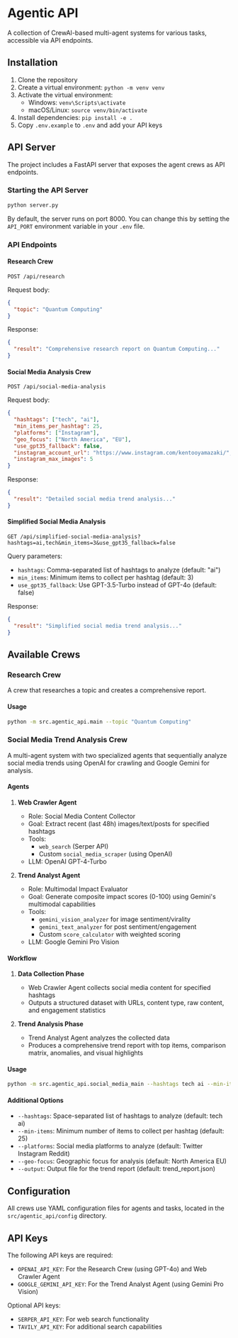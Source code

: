 # Agentic API

A collection of CrewAI-based multi-agent systems for various tasks, accessible via API endpoints.

## Installation

1. Clone the repository
2. Create a virtual environment: `python -m venv venv`
3. Activate the virtual environment:
   - Windows: `venv\Scripts\activate`
   - macOS/Linux: `source venv/bin/activate`
4. Install dependencies: `pip install -e .`
5. Copy `.env.example` to `.env` and add your API keys

## API Server

The project includes a FastAPI server that exposes the agent crews as API endpoints.

### Starting the API Server

```bash
python server.py
```

By default, the server runs on port 8000. You can change this by setting the `API_PORT` environment variable in your `.env` file.

### API Endpoints

#### Research Crew

```
POST /api/research
```

Request body:
```json
{
  "topic": "Quantum Computing"
}
```

Response:
```json
{
  "result": "Comprehensive research report on Quantum Computing..."
}
```

#### Social Media Analysis Crew

```
POST /api/social-media-analysis
```

Request body:
```json
{
  "hashtags": ["tech", "ai"],
  "min_items_per_hashtag": 25,
  "platforms": ["Instagram"],
  "geo_focus": ["North America", "EU"],
  "use_gpt35_fallback": false,
  "instagram_account_url": "https://www.instagram.com/kentooyamazaki/",
  "instagram_max_images": 5
}
```

Response:
```json
{
  "result": "Detailed social media trend analysis..."
}
```

#### Simplified Social Media Analysis

```
GET /api/simplified-social-media-analysis?hashtags=ai,tech&min_items=3&use_gpt35_fallback=false
```

Query parameters:
- `hashtags`: Comma-separated list of hashtags to analyze (default: "ai")
- `min_items`: Minimum items to collect per hashtag (default: 3)
- `use_gpt35_fallback`: Use GPT-3.5-Turbo instead of GPT-4o (default: false)

Response:
```json
{
  "result": "Simplified social media trend analysis..."
}
```

## Available Crews

### Research Crew

A crew that researches a topic and creates a comprehensive report.

#### Usage

```bash
python -m src.agentic_api.main --topic "Quantum Computing"
```

### Social Media Trend Analysis Crew

A multi-agent system with two specialized agents that sequentially analyze social media trends using OpenAI for crawling and Google Gemini for analysis.

#### Agents

1. **Web Crawler Agent**
   - Role: Social Media Content Collector
   - Goal: Extract recent (last 48h) images/text/posts for specified hashtags
   - Tools:
     - `web_search` (Serper API)
     - Custom `social_media_scraper` (using OpenAI)
   - LLM: OpenAI GPT-4-Turbo

2. **Trend Analyst Agent**
   - Role: Multimodal Impact Evaluator
   - Goal: Generate composite impact scores (0-100) using Gemini's multimodal capabilities
   - Tools:
     - `gemini_vision_analyzer` for image sentiment/virality
     - `gemini_text_analyzer` for post sentiment/engagement
     - Custom `score_calculator` with weighted scoring
   - LLM: Google Gemini Pro Vision

#### Workflow

1. **Data Collection Phase**
   - Web Crawler Agent collects social media content for specified hashtags
   - Outputs a structured dataset with URLs, content type, raw content, and engagement statistics

2. **Trend Analysis Phase**
   - Trend Analyst Agent analyzes the collected data
   - Produces a comprehensive trend report with top items, comparison matrix, anomalies, and visual highlights

#### Usage

```bash
python -m src.agentic_api.social_media_main --hashtags tech ai --min-items 25 --platforms Twitter Instagram Reddit
```

#### Additional Options

- `--hashtags`: Space-separated list of hashtags to analyze (default: tech ai)
- `--min-items`: Minimum number of items to collect per hashtag (default: 25)
- `--platforms`: Social media platforms to analyze (default: Twitter Instagram Reddit)
- `--geo-focus`: Geographic focus for analysis (default: North America EU)
- `--output`: Output file for the trend report (default: trend_report.json)

## Configuration

All crews use YAML configuration files for agents and tasks, located in the `src/agentic_api/config` directory.

## API Keys

The following API keys are required:

- `OPENAI_API_KEY`: For the Research Crew (using GPT-4o) and Web Crawler Agent
- `GOOGLE_GEMINI_API_KEY`: For the Trend Analyst Agent (using Gemini Pro Vision)

Optional API keys:

- `SERPER_API_KEY`: For web search functionality
- `TAVILY_API_KEY`: For additional search capabilities
